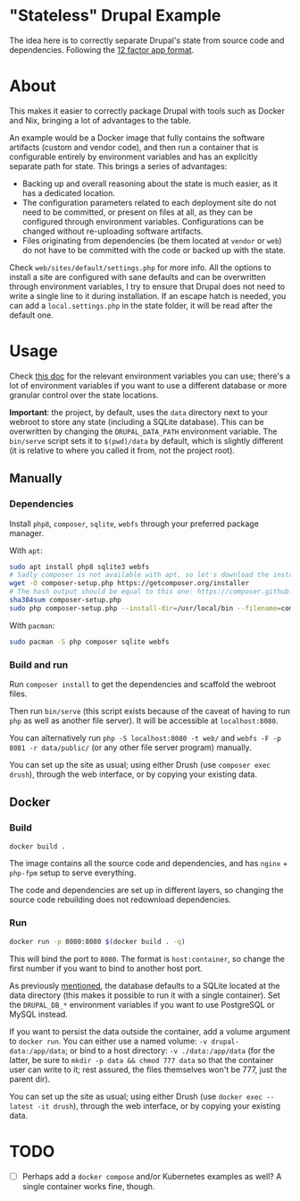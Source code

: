 # "Stateless" Drupal Example

The idea here is to correctly separate Drupal's state from source code and
dependencies. Following the [12 factor app format](https://12factor.net/).

# About

This makes it easier to correctly package Drupal with tools such as Docker and
Nix, bringing a lot of advantages to the table.

An example would be a Docker image that fully contains the software artifacts
(custom and vendor code), and then run a container that is configurable
entirely by environment variables and has an explicitly separate path for
state. This brings a series of advantages:
- Backing up and overall reasoning about the state is much easier, as it has a
    dedicated location.
- The configuration parameters related to each deployment site do not need to
    be committed, or present on files at all, as they can be configured through
    environment variables. Configurations can be changed without re-uploading
    software artifacts.
- Files originating from dependencies (be them located at `vendor` or `web`) do
    not have to be committed with the code or backed up with the
    state.

Check `web/sites/default/settings.php` for more info. All the options to
install a site are configured with sane defaults and can be overwritten through
environment variables, I try to ensure that Drupal does not need to write a
single line to it during installation. If an escape hatch is needed, you can
add a `local.settings.php` in the state folder, it will be read after the
default one.

# Usage

Check [this doc](./docs/env-vars.md) for the relevant environment variables you
can use; there's a lot of environment variables if you want to use a different
database or more granular control over the state locations.

**Important**: the project, by default, uses the `data` directory next to your
webroot to store any state (including a SQLite database). This can be
overwritten by changing the `DRUPAL_DATA_PATH` environment variable. The
`bin/serve` script sets it to `$(pwd)/data` by default, which is slightly
different (it is relative to where you called it from, not the project root).

## Manually

### Dependencies

Install `php8`, `composer`, `sqlite`, `webfs` through your preferred package manager.

With `apt`:
```bash
sudo apt install php8 sqlite3 webfs
# Sadly composer is not available with apt, so let's download the installer:
wget -O composer-setup.php https://getcomposer.org/installer
# The hash output should be equal to this one: https://composer.github.io/installer.sig
sha384sum composer-setup.php
sudo php composer-setup.php --install-dir=/usr/local/bin --filename=composer
```

With `pacman`:
```bash
sudo pacman -S php composer sqlite webfs
```

### Build and run

Run `composer install` to get the dependencies and scaffold the webroot files.

Then run `bin/serve` (this script exists because of the caveat of having to
run `php` as well as another file server). It will be accessible at
`localhost:8080`.

You can alternatively run `php -S localhost:8080 -t web/` and `webfs -F -p 8081
-r data/public/` (or any other file server program) manually.

You can set up the site as usual; using either Drush (use `composer exec
drush`), through the web interface, or by copying your existing data.

## Docker

### Build

```bash
docker build .
```

The image contains all the source code and dependencies, and has `nginx` +
`php-fpm` setup to serve everything.

The code and dependencies are set up in different layers, so changing the
source code rebuilding does not redownload dependencies.

### Run

```bash
docker run -p 8080:8080 $(docker build . -q)
```

This will bind the port to `8080`. The format is `host:container`, so change
the first number if you want to bind to another host port.

As previously [mentioned](./docs/env-vars.md), the database defaults to a
SQLite located at the data directory (this makes it possible to run it with a
single container). Set the `DRUPAL_DB_*` environment variables if you want to
use PostgreSQL or MySQL instead.

If you want to persist the data outside the container, add a volume argument to
`docker run`. You can either use a named volume: `-v drupal-data:/app/data`; or
bind to a host directory: `-v ./data:/app/data` (for the latter, be sure to
`mkdir -p data && chmod 777 data` so that the container user can write to it;
rest assured, the files themselves won't be 777, just the parent dir).

You can set up the site as usual; using either Drush (use `docker exec --latest
-it drush`), through the web interface, or by copying your existing data.

# TODO

- [ ] Perhaps add a `docker compose` and/or Kubernetes examples as well? A
    single container works fine, though.
